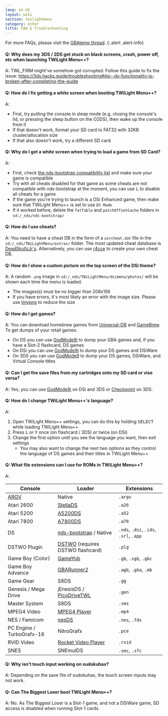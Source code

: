 ```yaml
---
lang: en-US
layout: wiki
section: twilightmenu
category: other
title: FAQ & Troubleshooting
---
```


For more FAQs, please visit the [GBAtemp thread](https://gbatemp.net/threads/ds-i-3ds-twilight-menu-gui-for-ds-i-games-and-ds-i-menu-replacement.472200/).
{:.alert .alert-info}

#### Q: Why does my 3DS / 2DS get stuck on black screens, crash, power off, etc when launching TWiLight Menu++?
A: TWL_FIRM might've somehow got corrupted.
Follow this guide to fix the issue: <https://3ds.hacks.guide/troubleshooting#dsi--ds-functionality-is-broken-after-completing-the-guide>

#### Q: How do I fix getting a white screen when booting TWiLight Menu++?
A:
- First, try putting the console in sleep mode (e.g. closing the console's lid, or pressing the sleep button on the O2DS), then wake up the console from it
- If that doesn't work, format your SD card to FAT32 with 32KB cluster/allocation size
- If that also doesn't work, try a different SD card

#### Q: Why do I get a white screen when trying to load a game from SD Card?
A:
- First, check [the nds-bootstrap compatibility list](https://docs.google.com/spreadsheets/d/1LRTkXOUXraTMjg1eedz_f7b5jiuyMv2x6e_jY_nyHSc/htmlview#gid=0) and make sure your game is compatible
- Try with all cheats disabled for that game as some cheats are not compatible with nds-bootstrap at the moment, you can use <kbd class="l">L</kbd> to disable all cheats for a game
- If the game you're trying to launch is a DSi Enhanced game, then make sure that TWiLight Menu++ is set to use `DS Mode`
- If it worked before, delete the `fatTable` and `patchOffsetCache` folders in `sd:/_nds/nds-bootstrap/`

#### Q: How do I use cheats?
A: You need to have a cheat DB in the form of a `usrcheat.dat` file in the `sd:/_nds/TWiLightMenu/extras/` folder. The most updated cheat database is [DeadSkullzJr's](https://gbatemp.net/threads/deadskullzjrs-flashcart-cheat-databases.488711/). Alternatively, you can use [r4cce](http://hp.vector.co.jp/authors/VA013928/soft_en.html) to create your own cheat DB.

#### Q: How do I show a custom picture on the top screen of the DSi theme?
A: A random `.png` image in `sd:/_nds/TWiLightMenu/dsimenu/photos/` will be shown each time the menu is loaded.

- The images(s) must be no bigger than 208x156
- If you have errors, it's most likely an error with the image size. Please use [tinypng](https://tinypng.com) to reduce the size

#### Q: How do I get games?
A: You can download homebrew games from [Universal-DB](https://db.universal-team.net/ds) and [GameBrew](https://www.gamebrew.org/wiki/List_of_DS_homebrew_applications). To get dumps of your retail games:
- On DS you can use [GodMode9i](https://github.com/DS-Homebrew/GodMode9i/releases) to dump your GBA games and, if you have a Slot-2 flashcard, DS games
- On DSi you can use [GodMode9i](https://github.com/DS-Homebrew/GodMode9i/releases) to dump your DS games and DSiWare
- On 3DS you can use [GodMode9](https://github.com/d0k3/GodMode9/releases) to dump your DS games, DSiWare, and Virtual Console titles

#### Q: Can I get the save files from my cartridges onto my SD card or vise versa?
A: Yes, you can use [GodMode9i](https://github.com/DS-Homebrew/GodMode9i/releases) on DSi and 3DS or [Checkpoint](https://github.com/FlagBrew/Checkpoint/releases) on 3DS.

#### Q: How do I change TWiLight Menu++'s language?
A:
1. Open TWiLight Menu++ settings, you can do this by holding <kbd>SELECT</kbd> while loading TWiLight Menu++
1. Press <kbd class="l">L</kbd> or <kbd class="face">Y</kbd> once (on flashcard / 3DS) or twice (on DSi)
1. Change the first option until you see the language you want, then exit settings
   - You may also want to change the next two options as they control the language of DS games and their titles in TWiLight Menu++

#### Q: What file extensions can I use for ROMs in TWiLight Menu++?

A:

| Console                   | Loader                                     | Extensions                             |
| ------------------------- | ----------------------------------         | -------------------------------------- |
| [ARGV][nds-hb-menu-argv]  | Native                                     | `.argv`                                |
| Atari 2600                | [StellaDS][stellads]                       | `.a26`                                 |
| Atari 5200                | [A5200DS][a5200ds]                         | `.a52`                                 |
| Atari 7800                | [A7800DS][a7800ds]                         | `.a78`                                 |
| DS                        | [nds-bootstrap][nds-bootstrap] / Native    | `.nds`, `.dsi`, `.ids`, `.srl`, `.app` |
| DSTWO Plugin              | [DSTWO][dstwo] (requires DSTWO flashcard)  | `.plg`                                 |
| Game Boy (Color)          | [GameYob][gameyob]                         | `.gb`, `.sgb`, `.gbc`                  |
| Game Boy Advance          | [GBARunner2][gbarunner2]                   | `.agb`, `.gba`, `.mb`                  |
| Game Gear                 | S8DS                                       | `.gg`                                  |
| Genesis / Mega Drive      | jEnesisDS / [PicoDriveTWL][picodrivetwl]   | `.gen`                                 |
| Master System             | S8DS                                       | `.sms`                                 |
| MPEG4 Video               | [MPEG4 Player][mpeg4player]                | `.mp4`                                 |
| NES / Famicom             | [nesDS][nesds]                             | `.nes`, `.fds`                         |
| PC Engine / TurboGrafx-16 | NitroGrafx                                 | `.pce`                                 |
| RVID Video                | [Rocket Video Player][rvidplayer]          | `.rvid`                                |
| SNES                      | SNEmulDS                                   | `.smc`, `.sfc`                         |

[nds-hb-menu-argv]: https://github.com/devkitPro/nds-hb-menu#passing-arguments
[stellads]: https://github.com/wavemotion-dave/StellaDS
[a5200ds]: https://github.com/wavemotion-dave/A5200DS
[a7800ds]: https://github.com/wavemotion-dave/A7800DS
[nds-bootstrap]: https://github.com/DS-Homebrew/nds-bootstrap
[dstwo]: http://eng.supercard.sc
[gameyob]: https://github.com/Drenn1/GameYob
[gbarunner2]: https://github.com/Gericom/GBARunner2
[picodrivetwl]: https://github.com/DS-Homebrew/PicoDriveTWL
[mpeg4player]: https://gbatemp.net/threads/544095
[nesds]: https://github.com/DS-Homebrew/NesDS
[rvidplayer]: https://gbatemp.net/threads/539163


#### Q: Why isn't touch input working on sudokuhax?
A: Depending on the save file of sudokuhax, the touch screen inputs may not work.

#### Q: Can The Biggest Loser boot TWiLight Menu++?
A: No. As The Biggest Loser is a Slot-1 game, and not a DSiWare game, SD access is disabled when running Slot-1 cards.
